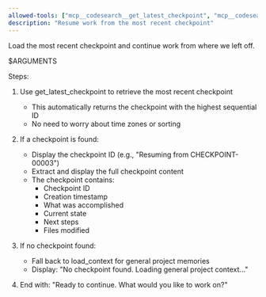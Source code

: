 ```yaml
---
allowed-tools: ["mcp__codesearch__get_latest_checkpoint", "mcp__codesearch__load_context"]
description: "Resume work from the most recent checkpoint"
---
```


Load the most recent checkpoint and continue work from where we left off.

$ARGUMENTS

Steps:
1. Use get_latest_checkpoint to retrieve the most recent checkpoint
   - This automatically returns the checkpoint with the highest sequential ID
   - No need to worry about time zones or sorting

2. If a checkpoint is found:
   - Display the checkpoint ID (e.g., "Resuming from CHECKPOINT-00003")
   - Extract and display the full checkpoint content
   - The checkpoint contains:
     - Checkpoint ID
     - Creation timestamp
     - What was accomplished
     - Current state
     - Next steps
     - Files modified

3. If no checkpoint found:
   - Fall back to load_context for general project memories
   - Display: "No checkpoint found. Loading general project context..."

4. End with: "Ready to continue. What would you like to work on?"